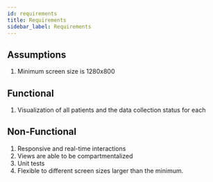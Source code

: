 ```yaml
---
id: requirements
title: Requirements
sidebar_label: Requirements
---
```


## Assumptions

1. Minimum screen size is 1280x800

## Functional

1. Visualization of all patients and the data collection status for each

## Non-Functional

1. Responsive and real-time interactions
2. Views are able to be compartmentalized
3. Unit tests
4. Flexible to different screen sizes larger than the minimum.
